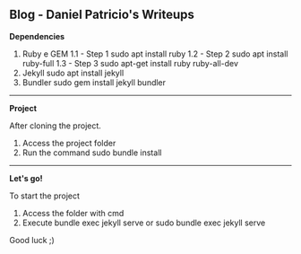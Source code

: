 ## Blog - Daniel Patricio's Writeups

**Dependencies**

1. Ruby e GEM
	1.1 - Step 1
	sudo apt install ruby
	1.2 - Step 2
	sudo apt install ruby-full
	1.3 - Step 3
	sudo apt-get install ruby ruby-all-dev
3. Jekyll
	sudo apt install jekyll
2. Bundler
	sudo gem install jekyll bundler

---

**Project**

After cloning the project.

1. Access the project folder
2. Run the command
  sudo bundle install

---

**Let's go!**

To start the project

1. Access the folder with cmd
2. Execute bundle exec jekyll serve or  sudo bundle exec jekyll serve

Good luck ;)
